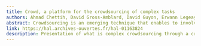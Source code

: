 ```yaml
---
title: Crowd, a platform for the crowdsourcing of complex tasks
authors: Ahmad Chettih, David Gross-Amblard, David Guyon, Erwann Legeay and Zoltan Miklos
abstract: Crowdsourcing is an emerging technique that enables to involve humans into information gathering or computational tasks. With the help of crowdsourcing platforms a group of participants (workers) can solve otherwise difficult problems. While the existing, generic crowdsourcing platforms such as Amazon Mechanical Turk have been used to address various challenges, they only support simple questions that we consider as basic tasks. In this demo we present Crowd, a platform where one can submit a workflow, which is a composition of such basic tasks. Crowd also supports a simple skill-management mechanism: each basic task is annotated with expertise tags. Upon the validation of completed tasks, the worker's expertise is updated according to these tags. The worker's expertise can later be used for better task selection. Crowd is implemented in Python/Django, and can be used both on the Web or on mobile devices.
link: https://hal.archives-ouvertes.fr/hal-01163824
description: Presentation of what is complex crowdsourcing through a crowdsourcing web application with a workflow engine
---
```

